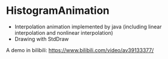 # HistogramAnimation

* Interpolation animation implemented by java (including linear interpolation and nonlinear interpolation)
* Drawing with StdDraw

A demo in bilibili: https://www.bilibili.com/video/av39133377/

